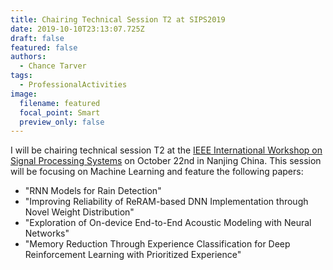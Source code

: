 ```yaml
---
title: Chairing Technical Session T2 at SIPS2019
date: 2019-10-10T23:13:07.725Z
draft: false
featured: false
authors:
  - Chance Tarver
tags:
  - ProfessionalActivities
image:
  filename: featured
  focal_point: Smart
  preview_only: false
---
```

I will be chairing technical session T2 at the [IEEE International Workshop on Signal Processing Systems](http://sips2019.org/) on October 22nd in Nanjing China.
This session will be focusing on Machine Learning and feature the following papers:

* "RNN Models for Rain Detection"
* "Improving Reliability of ReRAM-based DNN Implementation through Novel Weight Distribution"
* "Exploration of On-device End-to-End Acoustic Modeling with Neural Networks"
* "Memory Reduction Through Experience Classification for Deep Reinforcement Learning with Prioritized Experience"